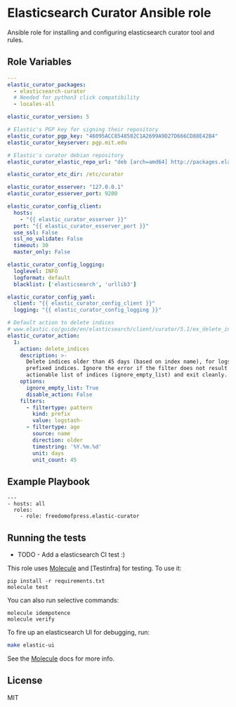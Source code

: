 # Elasticsearch Curator Ansible role

Ansible role for installing and configuring elasticsearch curator tool and
rules.

Role Variables
--------------

```yaml
---
elastic_curator_packages:
  - elasticsearch-curator
  # Needed for python3 click compatibility
  - locales-all

elastic_curator_version: 5

# Elastic's PGP key for signing their repository
elastic_curator_pgp_key: "46095ACC8548582C1A2699A9D27D666CD88E42B4"
elastic_curator_keyserver: pgp.mit.edu

# Elastic's curator debian repository
elastic_curator_elastic_repo_url: "deb [arch=amd64] http://packages.elastic.co/curator/{{ elastic_curator_version }}/debian stable main"

elastic_curator_etc_dir: /etc/curator

elastic_curator_esserver: "127.0.0.1"
elastic_curator_esserver_port: 9200

elastic_curator_config_client:
  hosts:
    - "{{ elastic_curator_esserver }}"
  port: "{{ elastic_curator_esserver_port }}"
  use_ssl: False
  ssl_no_validate: False
  timeout: 30
  master_only: False

elastic_curator_config_logging:
  loglevel: INFO
  logformat: default
  blacklist: ['elasticsearch', 'urllib3']

elastic_curator_config_yaml:
  client: "{{ elastic_curator_config_client }}"
  logging: "{{ elastic_curator_config_logging }}"

# Default action to delete indices
# www.elastic.co/guide/en/elasticsearch/client/curator/5.1/ex_delete_indices.html
elastic_curator_action:
  1:
    action: delete_indices
    description: >-
      Delete indices older than 45 days (based on index name), for logstash-
      prefixed indices. Ignore the error if the filter does not result in an
      actionable list of indices (ignore_empty_list) and exit cleanly.
    options:
      ignore_empty_list: True
      disable_action: False
    filters:
      - filtertype: pattern
        kind: prefix
        value: logstash-
      - filtertype: age
        source: name
        direction: older
        timestring: '%Y.%m.%d'
        unit: days
        unit_count: 45
```

Example Playbook
----------------

```
---
- hosts: all
  roles:
    - role: freedomofpress.elastic-curator
```

Running the tests
-----------------

* TODO - Add a elasticsearch CI test :)

This role uses [Molecule] and [Testinfra] for testing. To use it:

```
pip install -r requirements.txt
molecule test
```

You can also run selective commands:

```
molecule idempotence
molecule verify
```

To fire up an elasticsearch UI for debugging, run:

```bash
make elastic-ui
```

See the [Molecule] docs for more info.

License
-------

MIT

[Molecule]: http://molecule.readthedocs.org/en/master/
